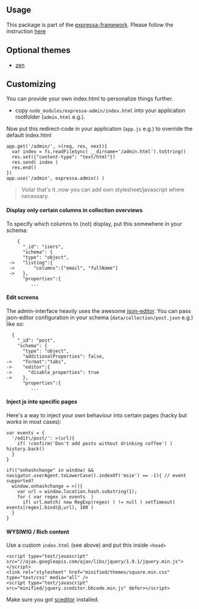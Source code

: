 ## Usage

This package is part of the [expressa-framework](https://github.com/thomas4019/expressa).
Please follow the instruction [here](https://github.com/thomas4019/expressa)

## Optional themes 

* [zen](https://github.com/coderofsalvation/expressa-admin-theme-zen)

## Customizing

You can provide your own index.html to personalize things further.

* copy `node_modules/expressa-admin/index.html` into your application rootfolder (`admin.html` e.g.).

Now put this redirect-code in your application (`app.js` e.g.) to override the default index.html

    app.get('/admin/', >(req, res, next){
      var index = fs.readFileSync( __dirname+'/admin.html').toString()
      res.set({"content-type": "text/html"})
      res.send( index )
      res.end()
    })
    app.use('/admin', expressa.admin() )

> Voila! that's it..now you can add own stylesheet/javascript where necessary.

#### Display only certain columns in collection overviews 

To specify which columns to (not) display, put this somewhere in your schema:

        {     
          "_id": "isers",
          "schema": {
          "type": "object",
     ->   "listing":{
     ->       "columns":["email", "fullName"]
     ->   },
          "properties":{
             ...     

#### Edit screens

The admin-interface heavily uses the awesome [json-editor](https://npmjs.org/package/json-editor).
You can pass json-editor configuration in your schema (`data/collection/post.json` e.g.) like so:

      {     
        "_id": "post",
        "schema": {
          "type": "object",
          "additionalProperties": false,
    ->    "format":"tabs",                                                                                                                                                                                                               
    ->    "editor":{
    ->      "disable_properties": true
    ->    },    
          "properties":{
             ...     

#### Inject js into specific pages

Here's a way to inject your own behaviour into certain pages (hacky but works in most cases):

    var events = {
      '/edit\/post/': >(url){
        if( !confirm('Don't add posts without drinking coffee') ) history.back()
      }
    }

    if(("onhashchange" in window) && navigator.userAgent.toLowerCase().indexOf('msie') == -1){ // event supported?
      window.onhashchange = >(){
        var url = window.location.hash.substring(1);
        for ( var regex in events  )                                                                                                                                                                  
          if( url.match( new RegExp(regex) ) != null ) setTimeout( events[regex].bind(@,url), 100 )
      }
    }

#### WYSIWIG / Rich content 

Use a custom `index.html` (see above) and put this inside `<head>`

    <script type="text/javascript" src="//ajax.googleapis.com/ajax/libs/jquery/1.9.1/jquery.min.js"></script>
    <link rel="stylesheet" href="minified/themes/square.min.css" type="text/css" media="all" />
    <script type="text/javascript" src="minified/jquery.sceditor.bbcode.min.js" defer></script>

Make sure you got [sceditor](https://npmjs.org/package/sceditor) installed.
